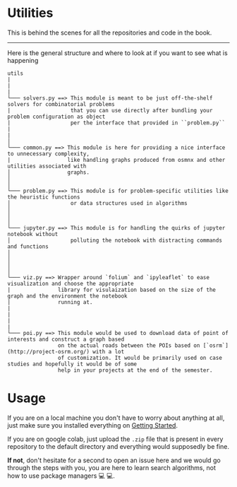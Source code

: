 # Utilities

This is behind the scenes for all the repositories and code in the book.

---

Here is the general structure and where to look at if you want to see what is happening

```
utils
|
|
|
└─── solvers.py ==> This module is meant to be just off-the-shelf solvers for combinatorial problems
|                   that you can use directly after bundling your problem configuration as object
|                   per the interface that provided in ``problem.py``
|
|
│       
└─── common.py ==> This module is here for providing a nice interface to unnecessary complexity,
|                  like handling graphs produced from osmnx and other utilities associated with
│                  graphs.
│ 
│
└─── problem.py ==> This module is for problem-specific utilities like the heuristic functions 
│                   or data structures used in algorithms
│ 
│
│
└─── jupyter.py ==> This module is for handling the quirks of jupyter notebook without 
│                   polluting the notebook with distracting commands and functions
│ 
│ 
│ 
│  
└─── viz.py ==> Wrapper around `folium` and `ipyleaflet` to ease visualization and choose the appropriate 
|               library for visulaization based on the size of the graph and the environment the notebook
|               running at.
|
|
|
|
└─── poi.py ==> This module would be used to download data of point of interests and construct a graph based
                on the actual roads between the POIs based on [`osrm`](http://project-osrm.org/) with a lot
                of customization. It would be primarily used on case studies and hopefully it would be of some 
                help in your projects at the end of the semester. 
```

# Usage

If you are on a local machine you don't have to worry about anything at all, just make sure you installed everything on [Getting Started](https://github.com/SmartMobilityAlgorithms/GettingStarted).

If you are on google colab, just upload the `.zip` file that is present in every repository to the default directory and everything would supposedly be fine.

**If not**, don't hesitate for a second to open an issue here and we would go through the steps with you, you are here to learn search algorithms, not how to use package managers :computer: :computer:.

